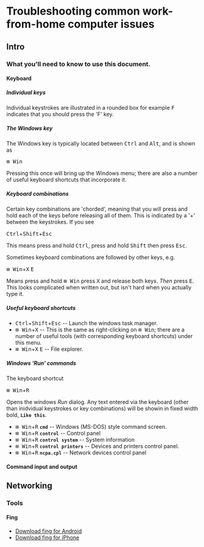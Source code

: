 # Troubleshooting common work-from-home computer issues

## Intro

### What you'll need to know to use this document.

#### Keyboard


##### Individual keys

Individual keystrokes are illustrated in a rounded box for example <kbd>F</kbd> indicates that you should press the 'F' key.

##### The Windows key

The Windows key is typically located between <kbd>Ctrl</kbd> and
<kbd>Alt</kbd>, and is shown as

<kbd>&#x229e; Win</kbd>

Pressing this once will bring up the Windows menu; there are also a
number of useful keyboard shortcuts that incorporate it.

##### Keyboard combinations

Certain key combinations are 'chorded', meaning that you will press and hold each of the keys before releasing all of them. This is indicated by a '+' between the keystrokes. If you see

<kbd>Ctrl</kbd>+<kbd>Shift</kbd>+<kbd>Esc</kbd>

This means press and hold <kbd>Ctrl</kbd>, press and hold <kbd>Shift</kbd> then press <kbd>Esc</kbd>.

Sometimes keyboard combinations are followed by other keys, e.g. 

<kbd>&#x229e; Win</kbd>+<kbd>X</kbd> <kbd>E</kbd>

Means press and hold <kbd>&#x229e; Win</kbd> press <kbd>X</kbd> and release both keys. *Then* press <kbd>E</kbd>. This looks complicated when written out, but isn't hard when you actually type it.

##### Useful keyboard shortcuts

* <kbd>Ctrl</kbd>+<kbd>Shift</kbd>+<kbd>Esc</kbd> -- Launch the windows task manager.
* <kbd>&#x229e; Win</kbd>+<kbd>X</kbd> -- This is the same as right-clicking on <kbd>&#x229e; Win</kbd>; there are a number of useful tools (with corresponding keyboard shortcuts) under this menu.
* <kbd>&#x229e; Win</kbd>+<kbd>X</kbd> <kbd>E</kbd> -- File explorer.

##### Windows 'Run' commands

The keyboard shortcut

<kbd>&#x229e; Win</kbd>+<kbd>R</kbd>

Opens the windows *Run* dialog. Any text entered via the keyboard (other than inidvidual keystrokes or key combinations) will be showin in fixed width bold, **`Like this`**.  

* <kbd>&#x229e; Win</kbd>+<kbd>R</kbd> **`cmd`** -- Windows (MS-DOS) style command screen.
* <kbd>&#x229e; Win</kbd>+<kbd>R</kbd> **`control`** -- Control panel
* <kbd>&#x229e; Win</kbd>+<kbd>R</kbd> **`control system`** -- System information
* <kbd>&#x229e; Win</kbd>+<kbd>R</kbd> **`control printers`** -- Devices and printers control panel.
* <kbd>&#x229e; Win</kbd>+<kbd>R</kbd> **`ncpa.cpl`** -- Network devices control panel


#### Command input and output




## Networking

### Tools

#### Fing

* [Download fing for Android](https://play.google.com/store/apps/details?id=com.overlook.android.fing&hl=en_US)
* [Download fing for iPhone](https://apps.apple.com/us/app/fing-network-scanner/id430921107)

